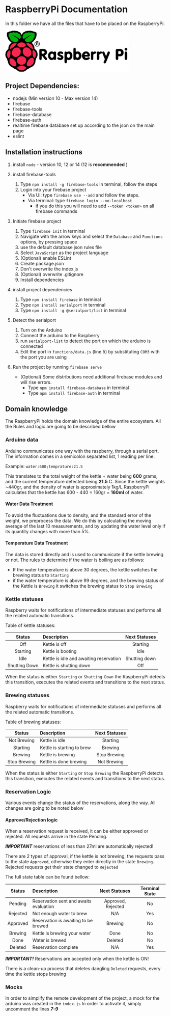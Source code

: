 # RaspberryPi Documentation

In this folder we have all the files that have to be placed on the RaspberryPi.

![Raspberry Logo](raspberryLogo.png)

## Project Dependencies:

- nodejs (Min version 10 - Max version 14)
- firebase
- firebase-tools
- firebase-database
- firebase-auth
- realtime firebase database set up according to the json on the main page
- eslint

## Installation instructions

1. install `node` - version 10, 12 or 14 (12 is __recommended__ )


2. install firebase-tools
   
    1. Type `npm install -g firebase-tools` in terminal, follow the steps
    2. Login into your firebase project
        - Via UI: type `firebase use --add` and follow the steps.
        - Via terminal: type `firebase login --no-localhost`
            - if you do this you will need to add `--token <token>` on all firebase commands
    

3. Initiate firebase project
   
    1. Type `firebase init` in terminal
    2. Navigate with the arrow keys and select the `Database` and `Functions` options, by pressing space
    3. use the default database json rules file
    4. Select `JavaScript` as the project language
    5. (Optional) enable ESLint
    6. Create package.json
    7. Don't overwrite the index.js
    8. (Optional) overwrite .gitignore
    9. Install dependencies
    

4. install project dependencies
    1. Type `npm install firebase` in terminal
    2. Type `npm install serialport` in terminal
    3. Type `npm install -g @serialport/list` in terminal
    
    
5. Detect the serialport
   1. Turn on the Arduino
    2. Connect the arduino to the Raspberry
    3. run `serialport-list` to detect the port on which the arduino is connected
    4. Edit the port in `functions/data.js` (line 5) by substituting `COM3` with the port you are using
    
    
6. Run the project by running `firebase serve` 
    - (Optional) Some distributions need additional firebase modules and will rise errors.
        - Type `npm install firebase-database` in terminal
        - Type `npm install firebase-auth` in terminal
    
    
## Domain knowledge 

The RaspberryPi holds the domain knowledge of the entire ecosystem. All the Rules and logic are going to be described bellow

### Arduino data

Arduino communicates one way with the raspberry, through a serial port. The information comes in a semicolon separated list, 1 reading per line.

Example: `water:600;temprature:21.5`

This translates to the total weight of the kettle + water being __600__ grams, and the current temperature detected being __21.5__ C.
Since the kettle weights ~440gr, and the density of water is approximately 1kg/L RaspberryPi calculates that the kettle has 600 - 440 = 160gr = __160ml__ of water.

#### Water Data Treatment

To avoid the fluctuations due to density, and the standard error of the weight, we preprocess the data.
We do this by calculating the moving average of the last 10 measurements, and by updating the water level only if its quantity changes with more than 5%.

#### Temperature Data Treatment

The data is stored directly and is used to communicate if the kettle brewing or not.
The rules to determine if the water is boiling are as follows:
- If the water temperature is above 30 degrees, the kettle switches the brewing status to `Starting`
- if the water temperature is above 99 degrees, and the brewing status of the Kettle is `Brewing`
it switches the brewing status to `Stop Brewing`

### Kettle statuses

Raspberry waits for notifications of intermediate statuses and performs all the related automatic transitions.

Table of kettle statuses:

| Status        | Description                             | Next Statuses |
|:-------------:|:----------------------------------------|:-------------:|
| Off           | Kettle is off                           | Starting      |
| Starting      | Kettle is booting                       | Idle          | 
| Idle          | Kettle is idle and awaiting reservation | Shutting down |
| Shutting Down | Kettle is shutting down                 | Off           |

When the status is either `Starting` or `Shutting Down` the RaspberryPi detects this transition, executes the related events and transitions to the next status.

### Brewing statuses

Raspberry waits for notifications of intermediate statuses and performs all the related automatic transitions.

Table of brewing statuses:

| Status        | Description                 | Next Statuses |
|:-------------:|:----------------------------|:-------------:|
| Not Brewing   | Kettle is idle              | Starting      |
| Starting      | Kettle is starting to brew  | Brewing       | 
| Brewing       | Kettle is brewing           | Stop Brewing  |
| Stop Brewing  | Kettle is done brewing      | Not Brewing   |

When the status is either `Starting` or `Stop Brewing` the RaspberryPi detects this transition, executes the related events and transitions to the next status.

### Reservation Logic

Various events change the status of the reservations, along the way. All changes are going to be noted below

#### Approve/Rejection logic

When a reservation request is received, it can be either approved or rejected. 
All requests arrive in the state Pending.

___IMPORTANT___ reservations of less than 27ml are automatically rejected!

There are 2 types of approval, if the kettle is not brewing, the requests pass to the state `Approved`,
otherwise they enter directly in the state `Brewing`. Rejected requests get their state changed to `Rejected`

The full state table can be found bellow:

| Status  | Description                            | Next Statuses      | Terminal State |
|:-------:|:---------------------------------------|:------------------:|:--------------:|
|Pending  |	Reservation sent and awaits evaluation | Approved, Rejected | No             |
|Rejected |	Not enough water to brew               | N/A                | Yes            | 
|Approved |	Reservation is awaiting to be brewed   | Brewing            | No             |
|Brewing  |	Kettle is brewing your water           | Done               | No             |
|Done     |	Water is brewed                        | Deleted            | No             |
|Deleted  |	Reservation complete                   | N/A                | Yes            |

___IMPORTANT!___ Reservations are accepted only when the kettle is ON!

There is a clean-up process that deletes dangling `Deleted` requests, every time the kettle stops brewing

### Mocks

In order to simplify the remote development of the project, a mock for the arduino was created in the `index.js`
In order to activate it, simply uncomment the lines ___7-9___
